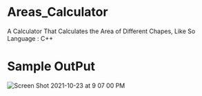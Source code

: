 # Areas_Calculator
A Calculator That Calculates the Area of Different Chapes, Like So <br />
Language : C++ 
<br />
# Sample OutPut
![Screen Shot 2021-10-23 at 9 07 00 PM](https://user-images.githubusercontent.com/11530670/138576057-3dcf1eac-04ea-44a6-a245-c2e74614de69.png)
